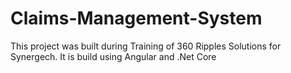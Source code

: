 # Claims-Management-System
This project was built during Training of 360 Ripples Solutions for Synergech. It is build using Angular and .Net Core
